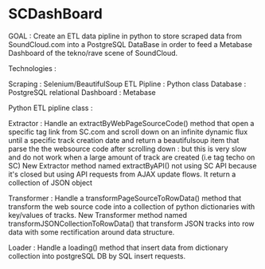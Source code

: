 # SCDashBoard
GOAL : Create an ETL data pipline in python to store scraped data from SoundCloud.com into a PostgreSQL DataBase in order to feed a Metabase Dashboard of the tekno/rave scene of SoundCloud.

Technologies :

Scraping : Selenium/BeautifulSoup
ETL Pipline : Python class
Database : PostgreSQL relational
Dashboard : Metabase

Python ETL pipline class :

Extractor : Handle an extractByWebPageSourceCode() method that open a specific tag link from SC.com and scroll down on an infinite dynamic flux until a specific track creation date and return a beautifulsoup item that parse the the websource code after scrolling down : but this is very slow and do not work when a large amount of track are created (i.e tag techo on SC)
New Extractor method named extractByAPI() not using SC API because it's closed but using API requests from AJAX update flows. It return a collection of JSON object

Transformer : Handle a transformPageSourceToRowData() method that transform the web source code into a collection of python dictionaries with key/values of tracks.
New Transformer method named transformJSONCollectionToRowData() that transform JSON tracks into row data with some rectification around data structure.

Loader : Handle a loading() method that insert data from dictionary collection into postgreSQL DB by SQL insert requests.

